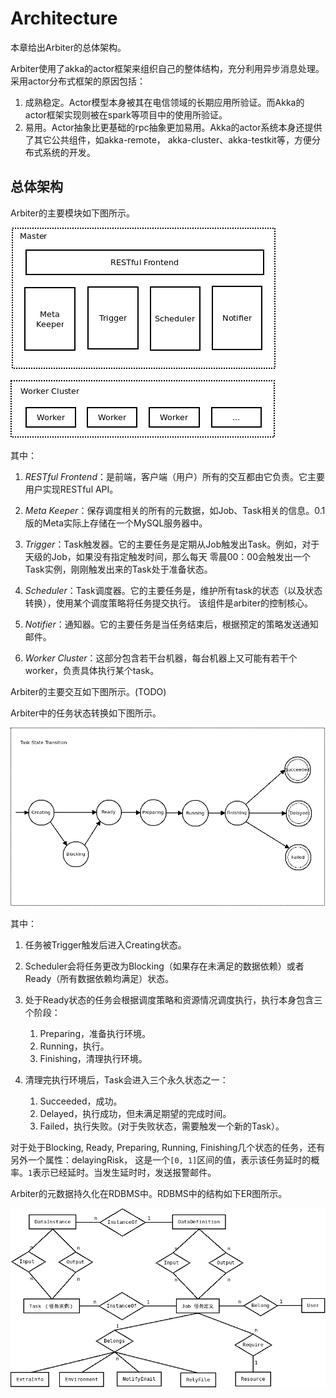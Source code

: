 Architecture
============
本章给出Arbiter的总体架构。

Arbiter使用了akka的actor框架来组织自己的整体结构，充分利用异步消息处理。采用actor分布式框架的原因包括：

1.  成熟稳定。Actor模型本身被其在电信领域的长期应用所验证。而Akka的actor框架实现则被在spark等项目中的使用所验证。
2.  易用。Actor抽象比更基础的rpc抽象更加易用。Akka的actor系统本身还提供了其它公共组件，如akka-remote，
    akka-cluster、akka-testkit等，方便分布式系统的开发。

总体架构
--------
Arbiter的主要模块如下图所示。

![Architecture: Modules](./architecture_modules.png)

其中：

1.  *RESTful Frontend*：是前端，客户端（用户）所有的交互都由它负责。它主要用户实现RESTful API。

1.  *Meta Keeper*：保存调度相关的所有的元数据，如Job、Task相关的信息。0.1版的Meta实际上存储在一个MySQL服务器中。

1.  *Trigger*：Task触发器。它的主要任务是定期从Job触发出Task。例如，对于天级的Job，如果没有指定触发时间，那么每天
    零晨00：00会触发出一个Task实例，刚刚触发出来的Task处于准备状态。

1.  *Scheduler*：Task调度器。它的主要任务是，维护所有task的状态（以及状态转换），使用某个调度策略将任务提交执行。
    该组件是arbiter的控制核心。

1.  *Notifier*：通知器。它的主要任务是当任务结束后，根据预定的策略发送通知邮件。

1.  *Worker Cluster*：这部分包含若干台机器，每台机器上又可能有若干个worker，负责具体执行某个task。

Arbiter的主要交互如下图所示。(TODO)

Arbiter中的任务状态转换如下图所示。

![Task State Transition](./task_state_transition.png)

其中：

1.  任务被Trigger触发后进入Creating状态。

1.  Scheduler会将任务更改为Blocking（如果存在未满足的数据依赖）或者Ready（所有数据依赖均满足）状态。

1.  处于Ready状态的任务会根据调度策略和资源情况调度执行，执行本身包含三个阶段：
    1.  Preparing，准备执行环境。
    1.  Running，执行。
    1.  Finishing，清理执行环境。

1.  清理完执行环境后，Task会进入三个永久状态之一：
    1.  Succeeded，成功。
    1.  Delayed，执行成功，但未满足期望的完成时间。
    1.  Failed，执行失败。(对于失败状态，需要触发一个新的Task）。

对于处于Blocking, Ready, Preparing, Running, Finishing几个状态的任务，还有另外一个属性：delayingRisk，
这是一个`[0, 1]`区间的值，表示该任务延时的概率。`1`表示已经延时。当发生延时时，发送报警邮件。

Arbiter的元数据持久化在RDBMS中。RDBMS中的结构如下ER图所示。

![ER Diagram of Meta-data in RDBMS](./data_model_rdbms.png)
